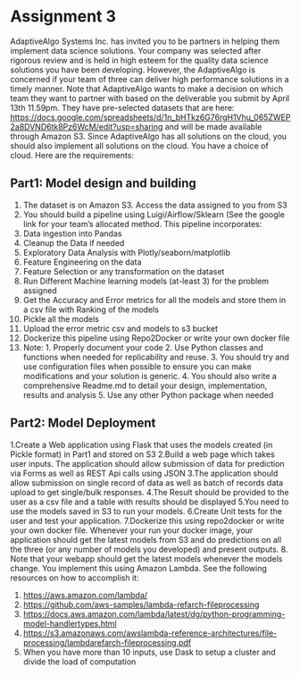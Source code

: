 # Assignment 3
AdaptiveAlgo Systems Inc. has invited you to be partners in helping them implement data science solutions. Your company was selected after rigorous review and is held in high esteem for the quality data science solutions you have been developing. However, the AdaptiveAlgo is concerned if your team of three can deliver high performance solutions in a timely manner. Note that AdaptiveAlgo wants to make a decision on which team they want to partner with based on the deliverable you submit by April 13th 11.59pm. They have pre-selected datasets that are here: https://docs.google.com/spreadsheets/d/1n_bHTkz6G76rgH1Vhu_065ZWEP2a8DVND6tk8Pz6WcM/edit?usp=sharing and will be made available through Amazon S3. Since AdaptiveAlgo has all solutions on the cloud, you should also implement all solutions on the cloud. You have a choice of cloud.  Here are the requirements:

## Part1: Model design and building 
1. The dataset is on Amazon S3. Access the data assigned to you from S3 
2. You should build a pipeline using Luigi/Airflow/Sklearn (See the google link for your team’s allocated method. This pipeline incorporates:
  1. Data ingestion into Pandas 
  2. Cleanup the Data if needed 
  3. Exploratory Data Analysis with Plotly/seaborn/matplotlib 
  4. Feature Engineering on the data 
  5. Feature Selection or any transformation on the dataset 
  6. Run Different Machine learning models (at-least 3) for the problem assigned 
  7. Get the Accuracy and Error metrics for all the models and store them in a csv file with Ranking of the models 
  8. Pickle all the models 
  9. Upload the error metric csv and models to s3 bucket 
3. Dockerize this pipeline using Repo2Docker or write your own docker file 
4. Note: 1. Properly document your code 
         2. Use Python classes and functions when needed for replicability and reuse. 
         3. You should try and use configuration files when possible to ensure you can make modifications and your solution is generic. 
         4. You should also write a comprehensive Readme.md to detail your design, implementation, results and analysis 
         5. Use any other Python package when needed 
         
         
## Part2: Model Deployment 
1.Create a Web application using Flask that uses the models created (in Pickle format) in Part1 and stored on S3 
2.Build a web page which takes user inputs. The application should allow submission of data for prediction via Forms as well as REST Api calls using JSON 
3.The application should allow submission on single record of data as well as batch of records data upload to get single/bulk responses. 4.The Result should be provided to the user as a csv file and a table with results should be displayed 
5.You need to use the models saved in S3 to run your models.
6.Create Unit tests for the user and test your application. 
7.Dockerize this using repo2docker or write your own docker file. Whenever your run your docker image, your application should get the latest models from S3 and do predictions on all the three (or any number of models you developed) and present outputs. 
8. Note that your webapp should get the latest models whenever the models change. You implement this using Amazon Lambda. See the following resources on how to accomplish it: 
  1. https://aws.amazon.com/lambda/ 
  2. https://github.com/aws-samples/lambda-refarch-fileprocessing 
  3. https://docs.aws.amazon.com/lambda/latest/dg/python-programming-model-handlertypes.html
  4. https://s3.amazonaws.com/awslambda-reference-architectures/file-processing/lambdarefarch-fileprocessing.pdf 
9. When you have more than 10 inputs, use Dask to setup a cluster and divide the load of computation 
